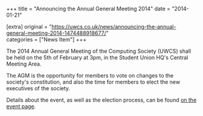 +++
title = "Announcing the Annual General Meeting 2014"
date = "2014-01-21"

[extra]
original = "https://uwcs.co.uk/news/announcing-the-annual-general-meeting-2014-1474488918677/"    
categories = ["News Item"]
+++

The 2014 Annual General Meeting of the Computing Society (UWCS) shall be held on the 5th of February at 3pm, in the Student Union HQ's Central Meeting Area.

The AGM is the opportunity for members to vote on changes to the society's constitution, and also the time for members to elect the new executives of the society.

Details about the event, as well as the election process, can be found [on the event page](http://uwcs.co.uk/events/details/1665/).

